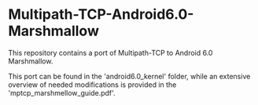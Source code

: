 # Multipath-TCP-Android6.0-Marshmallow

This repository contains a port of Multipath-TCP to Android 6.0 Marshmallow.

This port can be found in the 'android6.0_kernel' folder, while an extensive overview of needed modifications is provided in the 'mptcp_marshmellow_guide.pdf'. 